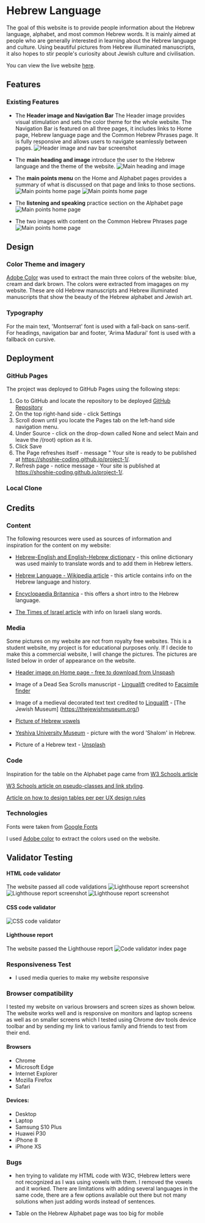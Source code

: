 # Hebrew Language

The goal of this website is to provide people information about the Hebrew language, alphabet, and most common Hebrew words. It is mainly aimed at people who are generally interested in learning about the Hebrew language and culture. Using beautiful pictures from Hebrew illuminated manuscripts, it also hopes to stir people's curiosity about Jewish culture and civilisation. 

You can view the live website [here](https://shoshie-coding.github.io/hebrew-language/).

## Features
### Existing Features
- The **Header image and Navigation Bar** 
The Header image provides visual stimulation and sets the color theme for the whole website. 
The Navigation Bar is featured on all three pages, it includes links to Home page, Hebrew language page and the Common Hebrew Phrases page. It is fully responsive and allows users to navigate seamlessly between pages.
![Header image and nav bar screenshot](assets/images/header-nav-bar-screenshot.png) 

- The **main heading and image** introduce the user to the Hebrew language and the theme of the website. 
![Main heading and image](assets/images/main-heading-image.png)

- The **main points menu** on the Home and Alphabet pages provides a summary of what is discussed on that page and links to those sections.
![Main points home page](assets/images/main-points-index.png)
![Main points home page](assets/images/main-points-introduction-image.png)

- The **listening and speaking** practice section on the Alphabet page
![Main points home page](assets/images/listening-speaking-words.png)

- The two images with content on the Common Hebrew Phrases page
![Main points home page](assets/images/feature-second-image-words-page.png)


## Design

### Color Theme and imagery
[Adobe Color](https://color.adobe.com/create/color-wheel) was used to extract the main three colors of the website: blue, cream and dark brown. The colors were extracted from imagages on my website. These are old Hebrew manuscripts and Hebrew illuminated manuscripts that show the beauty of the Hebrew alphabet and Jewish art. 

### Typography
For the main text, 'Montserrat' font is used with a fall-back on sans-serif. For headings, navigation bar and footer, 'Arima Madurai' font is used with a fallback on cursive.

## Deployment 
### GitHub Pages
The project was deployed to GitHub Pages using the following steps:
1. Go to GitHub and locate the repository to be deployed [GitHub Repository](https://github.com/Shoshie-coding/project-1)
2. On the top right-hand side - click Settings
3. Scroll down until you locate the Pages tab on the left-hand side navigation menu. 
4. Under Source - click on the drop-down called None and select Main and leave the /(root) option as it is. 
5. Click Save 
6.  The Page refreshes itself - message " Your site is ready to be published at https://shoshie-coding.github.io/project-1/. 
7. Refresh page - notice message -  Your site is published at https://shoshie-coding.github.io/project-1/. 

### Local Clone

## Credits 

### Content 
The following resources were used as sources of information and inspiration for the content on my website:

- [Hebrew-English and English-Hebrew dictionary](https://www.morfix.co.il/en/) - this online dictionary was used mainly to translate words and to add them in Hebrew letters. 

- [Hebrew Language - Wikipedia article](https://en.wikipedia.org/wiki/Hebrew_language) - this article contains info on the Hebrew language and history. 

- [Encyclopaedia Britannica]( https://www.britannica.com/topic/Hebrew-language) - this offers a short intro to the Hebrew language.

- [The Times of Israel article](https://blogs.timesofisrael.com/basic-hebrew-phrases-and-slang-you-should-know-in-israel/) with info on Israeli slang words. 

### Media
Some pictures on my website are not from royalty free websites. This is a student website, my project is for educational purposes only. If I decide to make this a commercial website, I will change the pictures. The pictures are listed below in order of appearance on the website.

- [Header image on Home page - free to download from Unspash](https://unsplash.com/photos/xUXGHzhIbN4)

- Image of a Dead Sea Scrolls manuscript - [Lingualift](https://www.lingualift.com/blog/how-to-learn-hebrew-alphabet/) credited to [Facsimile finder](https://www.facsimilefinder.com/)

- Image of a medieval decorated text text credited to  [Lingualift](https://www.lingualift.com/blog/how-to-learn-hebrew-alphabet/) - [The Jewish Museum] (https://thejewishmuseum.org/)
- [Picture of Hebrew vowels](https://omniglot.com/writing/hebrew.htm) 

- [Yeshiva University Museum](https://www.yumuseum.org/programs/2019/09/08/art-workshop-new-years-cards-in-the-style-of-illuminated-hebrew-manuscripts) - picture with the word 'Shalom' in Hebrew. 

- Picture of a Hebrew text - [Unsplash](https://unsplash.com/photos/eQ2Z9ay9Wws)

### Code
Inspiration for the table on the Alphabet page came from [W3 Schools article](https://www.w3schools.com/css/css_table_style.asp)

[W3 Schools article on pseudo-classes and link styling](https://www.w3schools.com/css/css_pseudo_classes.asp).

[Article on how to design tables per per UX design rules](https://www.uxmatters.com/mt/archives/2020/07/designing-mobile-tables.php)

### Technologies
Fonts were taken from [Google Fonts](https://fonts.google.com/)

I used [Adobe color](https://color.adobe.com/mythemes) to extract the colors used on the website. 


## Validator Testing

#### HTML code validator 

The website passed all code validations
![Lighthouse report screenshot](assets/images/code-validator-html-index.png)
![Lighthouse report screenshot](assets/images/code-validator-html-alphabet.png)
![Lighthouse report screenshot](assets/images/code-validator-html-words.png)

#### CSS code validator
![CSS code validator](assets/images/css-code-validator-index.png)

#### Lighthouse report
The website passed the Lighthouse report
![Code validator index page](assets/images/lighthouse.png)

### Responsiveness Test
- I used media queries to make my website responsive

### Browser compatibility
I tested my website on various browsers and screen sizes as shown below. The website works well and is responsive on monitors and laptop screens as well as on smaller screens which I tested using Chrome dev tools device toolbar and by sending my link to various family and friends to test from their end. 

#### Browsers
- Chrome
- Microsoft Edge 
- Internet Explorer
- Mozilla Firefox
- Safari

#### Devices:
- Desktop
- Laptop
- Samsung S10 Plus
- Huawei P30
- iPhone 8
- iPhone XS

### Bugs 
- hen trying to validate my HTML code with W3C, tHebrew letters were not recognized as I was using vowels with them. I removed the vowels and it worked. There are limitations with adding several languages in the same code, there are a few options available out there but not many solutions when just adding words instead of sentences.

- Table on the Hebrew Alphabet page was too big for mobile










